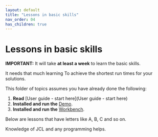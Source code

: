 ```yaml
---
layout: default
title: "Lessons in basic skills"
nav_order: 04
has_children: true
---
```


# Lessons in basic skills
**IMPORTANT:** It will take **at least a week** to learn the basic skills.  
  
It needs that much learning To achieve the shortest run times for your solutions.  

This folder of topics assumes you have already done the following:  
1.  **Read** [User guide - start here](User guide - start here)  
1.  **Installed and run the** [Demo](https://genevaers.github.io/demo/).  
1.  **Installed and run the** [Workbench](https://genevaers.github.io/wb/).  

Below are lessons that have letters like A, B, C and so on.  
  
Knowledge of JCL and any programming helps.  
  
